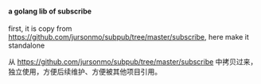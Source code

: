 #### a golang lib of subscribe
first, it is copy from https://github.com/jursonmo/subpub/tree/master/subscribe, here make it standalone

从 https://github.com/jursonmo/subpub/tree/master/subscribe 中拷贝过来，独立使用，方便后续维护、方便被其他项目引用。
